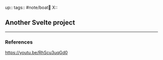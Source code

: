 up::
tags:: #note/boat🚤 
X:: 

## Another Svelte project



---

### References
https://youtu.be/RhScu3uqGd0
